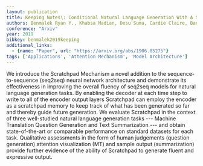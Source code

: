 ```yaml
---
layout: publication
title: Keeping Notes\: Conditional Natural Language Generation With A Scratchpad Mechanism
authors: Benmalek Ryan Y., Khabsa Madian, Desu Suma, Cardie Claire, Banko Michele
conference: "Arxiv"
year: 2019
bibkey: benmalek2019keeping
additional_links:
  - {name: "Paper", url: "https://arxiv.org/abs/1906.05275"}
tags: ['Applications', 'Attention Mechanism', 'Model Architecture']
---
```

We introduce the Scratchpad Mechanism a novel addition to the sequence-to-sequence (seq2seq) neural network architecture and demonstrate its effectiveness in improving the overall fluency of seq2seq models for natural language generation tasks. By enabling the decoder at each time step to write to all of the encoder output layers Scratchpad can employ the encoder as a scratchpad memory to keep track of what has been generated so far and thereby guide future generation. We evaluate Scratchpad in the context of three well-studied natural language generation tasks --- Machine Translation Question Generation and Text Summarization --- and obtain state-of-the-art or comparable performance on standard datasets for each task. Qualitative assessments in the form of human judgements (question generation) attention visualization (MT) and sample output (summarization) provide further evidence of the ability of Scratchpad to generate fluent and expressive output.
